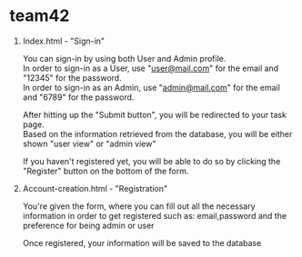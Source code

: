 # team42



1. Index.html - "Sign-in"<br />

    You can sign-in by using both User and Admin profile. <br />
    In order to sign-in as a User, use "user@mail.com" for the email and "12345" for the password.<br />
    In order to sign-in as an Admin, use "admin@mail.com" for the email and "6789" for the password.<br />

    After hitting up the "Submit button", you will be redirected to your task page. <br />
    Based on the information retrieved from the database, you will be either shown "user view" or "admin view"<br />


    If you haven't registered yet, you will be able to do so by clicking the "Register" button on the bottom of the form.<br />

2. Account-creation.html - "Registration"<br />

    You're given the form, where you can fill out all the necessary information in order to get registered such as: email,password and the     preference for being admin or user<br />
    
    Once registered, your information will be saved to the database<br />



